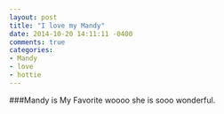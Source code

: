 ```yaml
---
layout: post
title: "I love my Mandy"
date: 2014-10-20 14:11:11 -0400
comments: true
categories: 
- Mandy
- love
- hottie
---
```



###Mandy is My Favorite
woooo she is sooo wonderful.